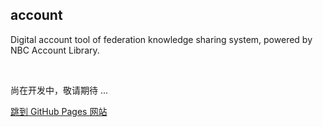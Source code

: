 account
-------

Digital account tool of federation knowledge sharing system, powered by NBC Account Library.

&nbsp;

尚在开发中，敬请期待 ...

<a target="_blank" href="https://fn-share.github.io/account/goto_site.html?from=github">跳到 GitHub Pages 网站</a>
